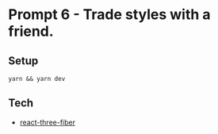 # Prompt 6 - Trade styles with a friend.

## Setup

`yarn && yarn dev`

## Tech

- [react-three-fiber](https://github.com/pmndrs/react-three-fiber)
